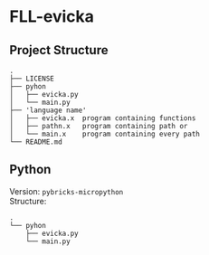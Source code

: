 # FLL-evicka

## Project Structure
```
.
├── LICENSE
├── pyhon
│   ├── evicka.py
│   └── main.py
├── 'language name'
│   ├── evicka.x  program containing functions
│   ├── pathn.x   program containing path or
│   └── main.x    program containing every path
└── README.md
```
## Python
Version: ```pybricks-micropython``` <br>
Structure: 
```
.
└── pyhon
    ├── evicka.py
    └── main.py
```
